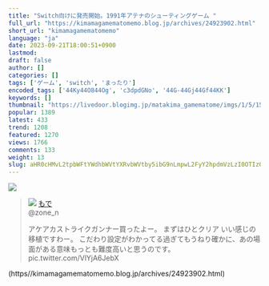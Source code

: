 ```yaml
---
title: "Switch向けに発売開始。1991年アテナのシューティングゲーム "
full_url: "https://kimamagamematomemo.blog.jp/archives/24923902.html"
short_url: "kimamagamematomemo"
language: "ja"
date: 2023-09-21T18:00:51+0900
lastmod: 
draft: false
author: []
categories: []
tags: ['ゲーム', 'switch', 'まったり']
encoded_tags: ['44Ky44O844Og', 'c3dpdGNo', '44G-44Gj44Gf44KK']
keywords: []
thumbnail: "https://livedoor.blogimg.jp/matakima_gamematome/imgs/1/5/15b895e1-s.jpg"
popular: 1389
latest: 433
trend: 1208
featured: 1270
views: 1766
comments: 133
weight: 13
slug: aHR0cHMvL2tpbWFtYWdhbWVtYXRvbWVtby5ibG9nLmpwL2FyY2hpdmVzLzI0OTIzOTAyLmh0bWw=
---
```


![](https://livedoor.blogimg.jp/matakima_gamematome/imgs/1/5/15b895e1-s.jpg)

<blockquote id='twibodyhzA7kS72ft'> <p> <img src='https//livedoor.blogimg.jp/matakima_gamematome/imgs/3/7/3706e3f7.jpg'> <a target='_blank' href='https//twitter.com/zone_n/status/1704527758037266553'>もで </a><br> @zone_n </p> <p id='twitexthzA7kS72ft'> アケアカストライクガンナー買ったよー。 まずはひとクリア いい感じの移植ですわー。 こだわり設定がわかってる過ぎてもうねり確かに、あの場面がある意味もっとも難度高いと思うのです。 pic.twitter.com/VlYjA6JebX </p> <p> <a target='_blank' href='https//twitter.com/zone_n/status/1704527758037266553'></a> </p> </blockquote> 

(https//kimamagamematomemo.blog.jp/archives/24923902.html)
